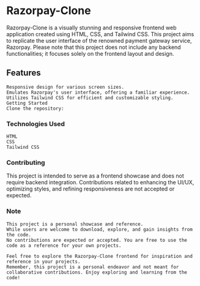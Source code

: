 # Razorpay-Clone
Razorpay-Clone is a visually stunning and responsive frontend web application created using HTML, CSS, and Tailwind CSS. This project aims to replicate the user interface of the renowned payment gateway service, Razorpay. Please note that this project does not include any backend functionalities; it focuses solely on the frontend layout and design.

## Features
    Responsive design for various screen sizes.
    Emulates Razorpay's user interface, offering a familiar experience.
    Utilizes Tailwind CSS for efficient and customizable styling.
    Getting Started
    Clone the repository:

### Technologies Used
    HTML
    CSS
    Tailwind CSS
### Contributing
This project is intended to serve as a frontend showcase and does not require backend integration. Contributions
related to enhancing the UI/UX, optimizing styles, and refining responsiveness are not accepted or expected.

### Note
    This project is a personal showcase and reference. 
    While users are welcome to download, explore, and gain insights from the code.
    No contributions are expected or accepted. You are free to use the code as a reference for your own projects.
    
    Feel free to explore the Razorpay-Clone frontend for inspiration and reference in your projects. 
    Remember, this project is a personal endeavor and not meant for collaborative contributions. Enjoy exploring and learning from the code!
